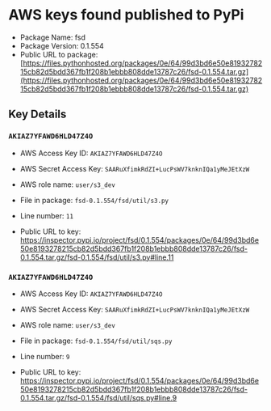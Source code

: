 # AWS keys found published to PyPi

* Package Name: fsd
* Package Version: 0.1.554
* Public URL to package: [https://files.pythonhosted.org/packages/0e/64/99d3bd6e50e8193278215cb82d5bdd367fb1f208b1ebbb808dde13787c26/fsd-0.1.554.tar.gz](https://files.pythonhosted.org/packages/0e/64/99d3bd6e50e8193278215cb82d5bdd367fb1f208b1ebbb808dde13787c26/fsd-0.1.554.tar.gz)

## Key Details

### `AKIAZ7YFAWD6HLD47Z4O`

* AWS Access Key ID: `AKIAZ7YFAWD6HLD47Z4O`
* AWS Secret Access Key: `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` 
* AWS role name: `user/s3_dev`
* File in package: `fsd-0.1.554/fsd/util/s3.py`
* Line number: `11`

* Public URL to key: https://inspector.pypi.io/project/fsd/0.1.554/packages/0e/64/99d3bd6e50e8193278215cb82d5bdd367fb1f208b1ebbb808dde13787c26/fsd-0.1.554.tar.gz/fsd-0.1.554/fsd/util/s3.py#line.11



### `AKIAZ7YFAWD6HLD47Z4O`

* AWS Access Key ID: `AKIAZ7YFAWD6HLD47Z4O`
* AWS Secret Access Key: `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` 
* AWS role name: `user/s3_dev`
* File in package: `fsd-0.1.554/fsd/util/sqs.py`
* Line number: `9`

* Public URL to key: https://inspector.pypi.io/project/fsd/0.1.554/packages/0e/64/99d3bd6e50e8193278215cb82d5bdd367fb1f208b1ebbb808dde13787c26/fsd-0.1.554.tar.gz/fsd-0.1.554/fsd/util/sqs.py#line.9


